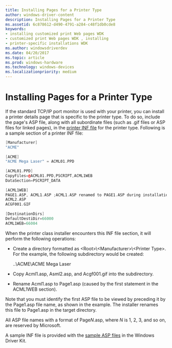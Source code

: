 ```yaml
---
title: Installing Pages for a Printer Type
author: windows-driver-content
description: Installing Pages for a Printer Type
ms.assetid: 6c878612-d490-4791-a284-c48f1db0cde8
keywords:
- installing customized print Web pages WDK
- customized print Web pages WDK , installing
- printer-specific installations WDK
ms.author: windowsdriverdev
ms.date: 04/20/2017
ms.topic: article
ms.prod: windows-hardware
ms.technology: windows-devices
ms.localizationpriority: medium
---
```


# Installing Pages for a Printer Type





If the standard TCP/IP port monitor is used with your printer, you can install a printer details page that is specific to the printer type. To do so, include the page's ASP file, along with all subordinate files (such as .gif files or ASP files for linked pages), in the [printer INF file](printer-inf-files.md) for the printer type. Following is a sample section of a printer INF file:

```cpp
[Manufacturer]
"ACME"
 
[ACME]
"ACME Mega Laser" = ACML01.PPD
 
[ACML01.PPD]
CopyFiles=@ACML01.PPD,PSCRIPT,ACML1WEB
DataSection=PSCRIPT_DATA
 
[ACML1WEB]
PAGE1.ASP, ACML1.ASP ;ACML1.ASP renamed to PAGE1.ASP during installation
ACML2.ASP
ACGF001.GIF
 
[DestinationDirs]
DefaultDestiDir=66000
ACML1WEB=66004
```

When the printer class installer encounters this INF file section, it will perform the following operations:

-   Create a directory formatted as &lt;Root&gt;\\&lt;Manufacturer&gt;\\&lt;Printer Type&gt;. For the example, the following subdirectory would be created:

    ..\\ACME\\ACME Mega Laser

-   Copy Acml1.asp, Asml2.asp, and Acgf001.gif into the subdirectory.

-   Rename Acml1.asp to Page1.asp (caused by the first statement in the ACML1WEB section).

Note that you must identify the first ASP file to be viewed by preceding it by the Page1.asp file name, as shown in the example. The installer renames this file to Page1.asp in the target directory.

All ASP file names with a format of Page*N*.asp, where *N* is 1, 2, 3, and so on, are reserved by Microsoft.

A sample INF file is provided with the [sample ASP files](sample-asp-files.md) in the Windows Driver Kit.

 

 





